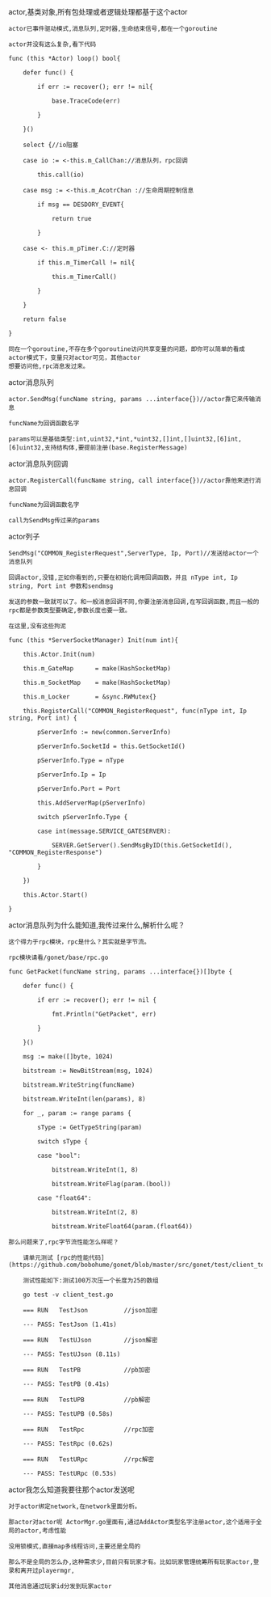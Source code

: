 actor,基类对象,所有包处理或者逻辑处理都基于这个actor

    actor已事件驱动模式,消息队列,定时器,生命结束信号,都在一个goroutine
    
    actor并没有这么复杂,看下代码
    
    func (this *Actor) loop() bool{
    
    	defer func() {
    	
    		if err := recover(); err != nil{
    		
    			base.TraceCode(err)
    			
    		}
    		
    	}()
    	
    	select {//io阻塞
    	
    	case io := <-this.m_CallChan://消息队列，rpc回调
    	
    		this.call(io)
    		
    	case msg := <-this.m_AcotrChan ://生命周期控制信息
    	
    		if msg == DESDORY_EVENT{
    		
    			return true
    			
    		}
    		
    	case <- this.m_pTimer.C://定时器
    	
    		if this.m_TimerCall != nil{
    		
    			this.m_TimerCall()
    			
    		}
    		
    	}
    	
    	return false
    	
    }
    
    同在一个goroutine,不存在多个goroutine访问共享变量的问题，即你可以简单的看成actor模式下，变量只对actor可见，其他actor
    想要访问他,rpc消息发过来。
    
    
actor消息队列

    actor.SendMsg(funcName string, params ...interface{})//actor靠它来传输消息
    
    funcName为回调函数名字
    
    params可以是基础类型:int,uint32,*int,*uint32,[]int,[]uint32,[6]int,[6]uint32,支持结构体,要提前注册(base.RegisterMessage)
     
        
actor消息队列回调

    actor.RegisterCall(funcName string, call interface{})//actor靠他来进行消息回调
    
    funcName为回调函数名字
    
    call为SendMsg传过来的params
    
    
actor列子

    SendMsg("COMMON_RegisterRequest",ServerType, Ip, Port)//发送给actor一个消息队列
    
    回调actor,没错,正如你看到的,只要在初始化调用回调函数，并且 nType int, Ip string, Port int 参数和sendmsg
    
    发送的参数一致就可以了。和一般消息回调不同,你要注册消息回调,在写回调函数,而且一般的rpc都是参数类型要确定,参数长度也要一致。
    
    在这里,没有这些拘泥
    
    func (this *ServerSocketManager) Init(num int){
    
    	this.Actor.Init(num)
    	
    	this.m_GateMap 		= make(HashSocketMap)
    	
    	this.m_SocketMap 	= make(HashSocketMap)
    	
    	this.m_Locker		= &sync.RWMutex{}
    	
    	this.RegisterCall("COMMON_RegisterRequest", func(nType int, Ip string, Port int) {
    	
    		pServerInfo := new(common.ServerInfo)
    		
    		pServerInfo.SocketId = this.GetSocketId()
    		
    		pServerInfo.Type = nType
    		
    		pServerInfo.Ip = Ip
    		
    		pServerInfo.Port = Port
    		
    		this.AddServerMap(pServerInfo)
    		
    		switch pServerInfo.Type {
    		
    		case int(message.SERVICE_GATESERVER):
    		
    			SERVER.GetServer().SendMsgByID(this.GetSocketId(), "COMMON_RegisterResponse")
    		
    		}
    	
    	})
    	
    	this.Actor.Start()
   
    }

    
actor消息队列为什么能知道,我传过来什么,解析什么呢？

    这个得力于rpc模块，rpc是什么？其实就是字节流。
    
    rpc模块请看/gonet/base/rpc.go
    
    func GetPacket(funcName string, params ...interface{})[]byte {
    	
    	defer func() {
    		
    		if err := recover(); err != nil {
    			
    			fmt.Println("GetPacket", err)
    		
    		}
    	
    	}()
    	
    	msg := make([]byte, 1024)
    	
    	bitstream := NewBitStream(msg, 1024)
    	
    	bitstream.WriteString(funcName)
    	
    	bitstream.WriteInt(len(params), 8)
    	
    	for _, param := range params {
    		
    		sType := GetTypeString(param)
    		
    		switch sType {
    		
    		case "bool":
    			
    			bitstream.WriteInt(1, 8)
    			
    			bitstream.WriteFlag(param.(bool))
    		
    		case "float64":
    			
    			bitstream.WriteInt(2, 8)
    			
    			bitstream.WriteFloat64(param.(float64))
    		
    那么问题来了,rpc字节流性能怎么样呢？
    
        请单元测试 [rpc的性能代码](https://github.com/bobohume/gonet/blob/master/src/gonet/test/client_test.go)
       
        测试性能如下:测试100万次压一个长度为25的数组
        
        go test -v client_test.go
        
        === RUN   TestJson          //json加密
       
        --- PASS: TestJson (1.41s)
       
        === RUN   TestUJson         //json解密
       
        --- PASS: TestUJson (8.11s)
        
        === RUN   TestPB            //pb加密
        
        --- PASS: TestPB (0.41s)
        
        === RUN   TestUPB           //pb解密
        
        --- PASS: TestUPB (0.58s)
        
        === RUN   TestRpc           //rpc加密
        
        --- PASS: TestRpc (0.62s)
        
        === RUN   TestURpc          //rpc解密
        
        --- PASS: TestURpc (0.53s)


actor我怎么知道我要往那个actor发送呢

    对于actor绑定network,在network里面分析。
    
    那actor对actor呢 ActorMgr.go里面有,通过AddActor类型名字注册actor,这个适用于全局的actor,考虑性能
    
    没用锁模式,直接map多线程访问,主要还是全局的
    
    那么不是全局的怎么办,这种需求少,目前只有玩家才有。比如玩家管理统筹所有玩家actor,登录和离开过playermgr,
    
    其他消息通过玩家id分发到玩家actor
